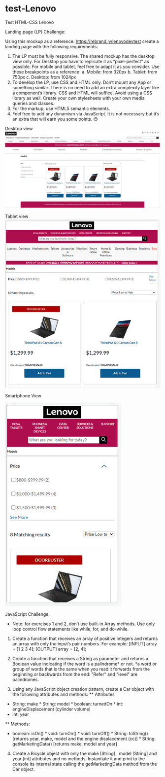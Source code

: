 # test-Lenovo
Test HTML-CSS Lenovo

Landing page (LP) Challenge:

Using this mockup as a reference: https://rebrand.ly/lenovodevtest create a landing page with the following requirements:
1)	The LP must be fully responsive. The shared mockup has the desktop view only. For Desktop you have to replicate it as “pixel-perfect” as possible. For mobile and tablet, feel free to adapt it as you consider. Use these breakpoints as a reference:
a.	Mobile: from 320px 
b.	Tablet: from 750px
c.	Desktop: from 1024px
2)	To develop the LP, use CSS and HTML only. Don’t mount any App or something similar. There is no need to add an extra complexity layer like a component’s library. CSS and HTML will suffice. Avoid using a CSS library as well. Create your own stylesheets with your own media queries and classes.
3)	For the markup, use HTML5 semantic elements.
4)	Feel free to add any dynamism via JavaScript. It is not necessary but it’s an extra that will earn you some points. 😊

Desktop view
![Preview](https://raw.githubusercontent.com/bano0224/test-lenovo/main/images/test-lenovo-desktop.png)

Tablet view
![PreviewTablet](https://raw.githubusercontent.com/bano0224/test-lenovo/main/images/test-lenovo-tablet.png)

Smartphone View


![PreviewSmartphone](https://raw.githubusercontent.com/bano0224/test-lenovo/main/images/test-lenovo-smartphone.png)



JavaScript Challenge:

* Note: for exercises 1 and 2, don’t use built-in Array methods. Use only loop control flow statements like while, for, and do-while.
1) Create a function that receives an array of positive integers and returns an array with only the input’s pair numbers.
For example:
[INPUT]  array = [1 2 3 4];
[OUTPUT] array = [2, 4];

2) Create a function that receives a String as parameter and returns a Boolean value indicating if the word is a palindrome* or not.
*a word or group of words that is the same when you read it forwards from the beginning or backwards from the end: "Refer" and "level" are palindromes.


3) Using any JavaScript object creation pattern, create a Car object with the following attributes and methods:
 **  Attributes
 *  String: make *  String: model *  boolean: turnedOn *  int: engineDisplacement (cylinder volume)
 *  int: year

**  Methods:
 *  boolean: isOn() *  void: turnOn() *  void: turnOff() *  String: toString() [returns year, make, model and the engine displacement (cc)] * String: getMarketingData() [returns make, model and year]
 
4) Create a Bicycle object with only the make [String] , model [String] and year [int] attributes and no methods. Instantiate it and print to the console its internal state calling the getMarketingData method from the Car object.

